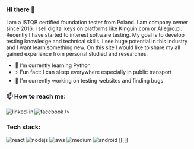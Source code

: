 ### Hi there 👋
I am a ISTQB certified foundation tester from Poland. I am company owner since 2016. I sell digital keys on platforms like Kinguin.com or Allegro.pl. Recently I have started to interest software testing. My goal is to develop testing knowledge and technical skills. I see huge potential in this industry and I want learn something new. On this site I would like to share my all gained experience from personal studied and researches.
- 🌱 I’m currently learning Python
- ⚡ Fun fact: I can sleep everywhere especially in public transport
- 🔭 I’m currently working on testing websites and finding bugs


### 📫 How to reach me: 
[<img align="left" alt="linked-in" src="https://img.shields.io/badge/linkedin-%230077B5.svg?&style=for-the-badge&logo=linkedin&logoColor=white" />](https://www.linkedin.com/in/patryk-prentki-1b8816164/)[<img align="left" alt="facebook" src="https://img.shields.io/badge/facebook-%231877F2.svg?&style=for-the-badge&logo=facebook&logoColor=white" />](https://www.facebook.com/patryk.prentki/)/>
### Tech stack:
[<img align="left" alt="react" src="https://img.shields.io/badge/vscode-%230077B5.svg?&style=for-the-badge&logo=visualstudiocode&logoColor=white" />][<img align="left" alt="nodejs" src="https://img.shields.io/badge/postman-orange.svg?&style=for-the-badge&logo=Postman&logoColor=white" />[<img align="left" alt="aws" src="https://img.shields.io/badge/python-basic-%23232F3E?svg?&style=for-the-badge&logo=python&logoColor=white" /><img align="left" alt="medium" src="https://img.shields.io/badge/MySQL-basic-%23232F3E?svg?&style=for-the-badge&logo=MySQL&logoColor=white" /><img align="left" alt="android" src="https://img.shields.io/badge/Jira-%23232F3E?svg?&style=for-the-badge&logo=Jira&logoColor=white" />]



